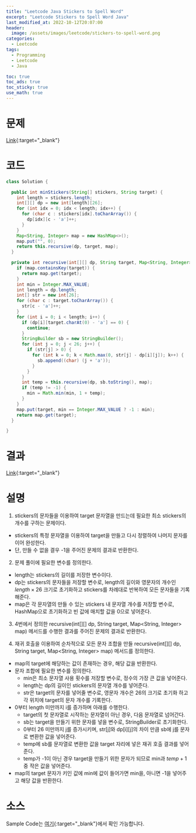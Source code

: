 ```yaml
---
title: "Leetcode Java Stickers to Spell Word"
excerpt: "Leetcode Stickers to Spell Word Java"
last_modified_at: 2022-10-12T20:07:00
header:
  image: /assets/images/leetcode/stickers-to-spell-word.png
categories:
  - Leetcode
tags:
  - Programming
  - Leetcode
  - Java

toc: true
toc_ads: true
toc_sticky: true
use_math: true
---
```

# 문제
[Link](https://leetcode.com/problems/stickers-to-spell-word){:target="_blank"}

# 코드
```java
class Solution {

  public int minStickers(String[] stickers, String target) {
    int length = stickers.length;
    int[][] dp = new int[length][26];
    for (int idx = 0; idx < length; idx++) {
      for (char c : stickers[idx].toCharArray()) {
        dp[idx][c - 'a']++;
      }
    }
    Map<String, Integer> map = new HashMap<>();
    map.put("", 0);
    return this.recursive(dp, target, map);
  }

  private int recursive(int[][] dp, String target, Map<String, Integer> map) {
    if (map.containsKey(target)) {
      return map.get(target);
    }
    int min = Integer.MAX_VALUE;
    int length = dp.length;
    int[] str = new int[26];
    for (char c : target.toCharArray()) {
      str[c - 'a']++;
    }
    for (int i = 0; i < length; i++) {
      if (dp[i][target.charAt(0) - 'a'] == 0) {
        continue;
      }
      StringBuilder sb = new StringBuilder();
      for (int j = 0; j < 26; j++) {
        if (str[j] > 0) {
          for (int k = 0; k < Math.max(0, str[j] - dp[i][j]); k++) {
            sb.append((char) (j + 'a'));
          }
        }
      }
      int temp = this.recursive(dp, sb.toString(), map);
      if (temp != -1) {
        min = Math.min(min, 1 + temp);
      }
    }
    map.put(target, min == Integer.MAX_VALUE ? -1 : min);
    return map.get(target);
  }

}
```

# 결과
[Link](https://leetcode.com/submissions/detail/820818476/){:target="_blank"}

# 설명
1. stickers의 문자들을 이용하여 target 문자열을 만드는데 필요한 최소 stickers의 개수를 구하는 문제이다.
- stickers의 특정 문자열을 이용하여 target을 만들고 다시 정렬하여 나머지 문자를 이어 완성한다.
- 단, 만들 수 없을 결우 -1을 주어진 문제의 결과로 반환한다.

2. 문제 풀이에 필요한 변수를 정의한다.
- length는 stickers의 길이를 저장한 변수이다.
- dp는 stickers의 문자들을 저장할 변수로, length의 길이와 영문자의 개수인 $length \times 26$ 크기로 초기화하고 stickers를 차례대로 반복하여 모든 문자들을 기록해준다.
- map은 각 문자열의 만들 수 있는 stickers 내 문자열 개수를 저장할 변수로, HashMap으로 초기화하고 빈 값에 매치할 값을 0으로 넣어준다.

3. 4번에서 정의한 recursive(int[][] dp, String target, Map<String, Integer> map) 메서드를 수행한 결과를 주어진 문제의 결과로 반환한다.

4. 재귀 호출을 이용하여 순차적으로 모든 문자 조합을 만들 recursive(int[][] dp, String target, Map<String, Integer> map) 메서드를 정의한다.
- map의 target에 해당하는 값이 존재하는 경우, 해당 값을 반환한다.
- 문자 조합에 필요한 변수를 정의한다.
  - min은 최소 문자열 사용 횟수를 저장할 변수로, 정수의 가장 큰 값을 넣어준다.
  - length는 dp의 길이인 stickers의 문자열 개수를 넣어준다.
  - str은 target의 문자를 넣어줄 변수로, 영문자 개수은 26의 크기로 초기화 하고 각 위치에 target의 문자 개수를 기록한다.
- 0부터 length 미만까지 i를 증가하며 아래를 수행한다.
  - target의 첫 문자열로 시작하는 문자열이 아닌 경우, 다음 문자열로 넘어간다.
  - sb는 target을 만들기 위한 문자를 넣을 변수로, StringBuilder로 초기화한다.
  - 0부터 26 미만까지 j를 증가시키며, str[j]와 dp[i][j]의 차이 만큼 sb에 j를 문자로 변환한 값을 넣어준다.
  - temp에 sb를 문자열로 변환한 값을 target 자리에 넣은 재귀 호출 결과를 넣어준다.
  - temp가 -1이 아닌 경우 target을 만들기 위한 문자가 되므로 min과 $temp + 1$ 중 작은 값을 넣어준다.
- map의 target 문자가 키인 값에 min에 값이 들어가면 min을, 아니면 -1을 넣어주고 해당 값을 반환한다.

# 소스
Sample Code는 [여기](https://github.com/GracefulSoul/leetcode/blob/master/src/main/java/gracefulsoul/problems/StickersToSpellWord.java){:target="_blank"}에서 확인 가능합니다.